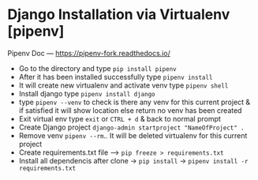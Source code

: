 # Django Installation via Virtualenv [pipenv]

Pipenv Doc — https://pipenv-fork.readthedocs.io/

- Go to the directory and type `pip install pipenv`
- After it has been installed successfully type `pipenv install`
- It will create new virtualenv and activate venv type `pipenv shell`
- Install django type `pipenv install django`
- type `pipenv --venv` to check is there any venv for this current project & if satisfied it will show location else return no venv has been created
- Exit virtual env type `exit` or `CTRL + d` & back to normal prompt
- Create Django project `django-admin startproject "NameOfProject" .`
- Remove venv `pipenv --rm`.. It will be deleted virtualenv for this current project
- Create requirements.txt file --> `pip freeze > requirements.txt`
- Install all dependencis after clone -> `pip install` -> `pipenv install -r requirements.txt`
